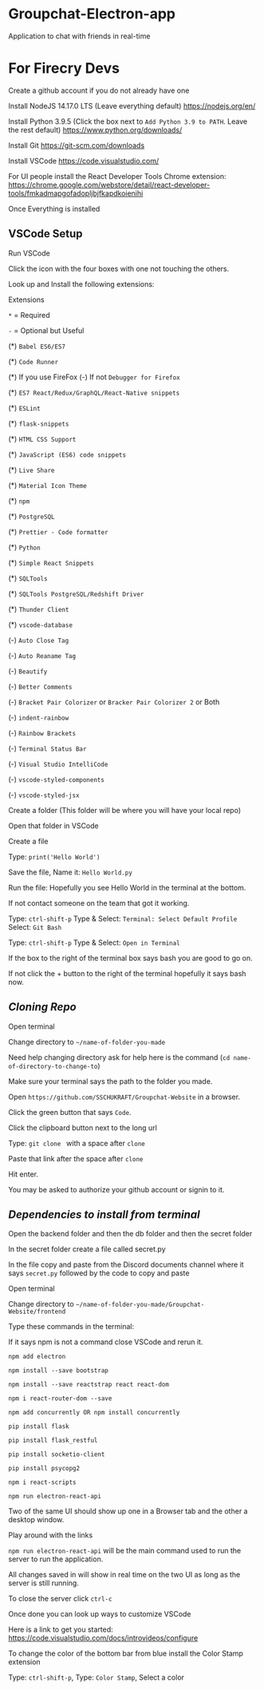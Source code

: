 # Groupchat-Electron-app
Application to chat with friends in real-time


# For Firecry Devs

Create a github account if you do not already have one

Install NodeJS 14.17.0 LTS (Leave everything default) https://nodejs.org/en/

Install Python 3.9.5 (Click the box next to `Add Python 3.9 to PATH`. Leave the rest default) https://www.python.org/downloads/

Install Git https://git-scm.com/downloads

Install VSCode https://code.visualstudio.com/

For UI people install the React Developer Tools Chrome extension: https://chrome.google.com/webstore/detail/react-developer-tools/fmkadmapgofadopljbjfkapdkoienihi

Once Everything is installed

## VSCode Setup

Run VSCode

Click the icon with the four boxes with one not touching the others. 

Look up and Install the following extensions:

Extensions

`*` = Required

`-` = Optional but Useful

(*) `Babel ES6/ES7`

(*) `Code Runner`

(*) If you use FireFox (-) If not `Debugger for Firefox`

(*) `ES7 React/Redux/GraphQL/React-Native snippets`

(*) `ESLint`

(*) `flask-snippets`

(*) `HTML CSS Support`

(*) `JavaScript (ES6) code snippets`

(*) `Live Share`

(*) `Material Icon Theme`

(*) `npm`

(*) `PostgreSQL`

(*) `Prettier - Code formatter`

(*) `Python`

(*) `Simple React Snippets`

(*) `SQLTools`

(*) `SQLTools PostgreSQL/Redshift Driver`

(*) `Thunder Client`

(*) `vscode-database`

(-) `Auto Close Tag`

(-) `Auto Reaname Tag`

(-) `Beautify`

(-) `Better Comments`

(-) `Bracket Pair Colorizer` or `Bracker Pair Colorizer 2` or Both

(-) `indent-rainbow`

(-) `Rainbow Brackets`

(-) `Terminal Status Bar`

(-) `Visual Studio IntelliCode`

(-) `vscode-styled-components`

(-) `vscode-styled-jsx`

Create a folder (This folder will be where you will have your local repo)

Open that folder in VSCode

Create a file 

Type: `print('Hello World')`

Save the file, Name it: `Hello World.py`

Run the file: Hopefully you see Hello World in the terminal at the bottom.

If not contact someone on the team that got it working.

Type: `ctrl-shift-p` Type & Select: `Terminal: Select Default Profile` Select: `Git Bash`

Type: `ctrl-shift-p` Type & Select: `Open in Terminal` 

If the box to the right of the terminal box says bash you are good to go on. 

If not click the + button to the right of the terminal hopefully it says bash now.

## *Cloning Repo*

Open terminal

Change directory to `~/name-of-folder-you-made` 

Need help changing directory ask for help here is the command (`cd name-of-directory-to-change-to`)

Make sure your terminal says the path to the folder you made.

Open `https://github.com/SSCHUKRAFT/Groupchat-Website` in a browser.

Click the green button that says `Code`.

Click the clipboard button next to the long url

Type: `git clone ` with a space after `clone`

Paste that link after the space after `clone`

Hit enter.

You may be asked to authorize your github account or signin to it.

## *Dependencies to install from terminal*

Open the backend folder and then the db folder and then the secret folder

In the secret folder create a file called secret.py

In the file copy and paste from the Discord documents channel where it says `secret.py` followed by the code to copy and paste

Open terminal 

Change directory to `~/name-of-folder-you-made/Groupchat-Website/frontend`

Type these commands in the terminal: 

If it says npm is not a command close VSCode and rerun it.

`npm add electron`

`npm install --save bootstrap`

`npm install --save reactstrap react react-dom`

`npm i react-router-dom --save`

`npm add concurrently OR npm install concurrently`

`pip install flask`

`pip install flask_restful`

`pip install socketio-client`

`pip install psycopg2`

`npm i react-scripts`

`npm run electron-react-api`


Two of the same UI should show up one in a Browser tab and the other a desktop window.

Play around with the links

`npm run electron-react-api` will be the main command used to run the server to run the application. 

All changes saved in will show in real time on the two UI as long as the server is still running.

To close the server click `ctrl-c`

Once done you can look up ways to customize VSCode

Here is a link to get you started: https://code.visualstudio.com/docs/introvideos/configure

To change the color of the bottom bar from blue install the Color Stamp extension 

Type: `ctrl-shift-p`, Type: `Color Stamp`, Select a color
